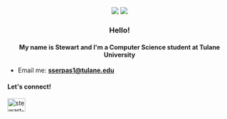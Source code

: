 <p align="center">
  <img src="https://media2.giphy.com/media/2Wf4qYgMmou4zjg9qX/source.gif" />
  <img src="https://64.media.tumblr.com/a5ee6d62ef261da76b951c2b25f0ca7e/tumblr_n5scf7CTdD1sfvpsto1_500.gif" />
</p>
<h3 align="center">Hello!
<h4 align="center">My name is Stewart and I'm a Computer Science student at Tulane University</h3>

- Email me: **sserpas1@tulane.edu**

<h4 align="left">Let's connect!</h3>
<p align="left">
<a href="https://linkedin.com/in/stewart-serpas" target="blank"><img align="center" src="https://raw.githubusercontent.com/rahuldkjain/github-profile-readme-generator/master/src/images/icons/Social/linked-in-alt.svg" alt="stewart-serpas" height="30" width="40" /></a>
</p>
